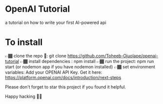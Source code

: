# OpenAI Tutorial
a tutorial on how to write your first AI-powered api

# To install 
👉🏾 clone the repo 🏾: git clone https://github.com/Toheeb-Ojuolape/openai-tutorial
👉🏾 install dependencies : npm install
👉🏾 run the project: npm run start (or nodemon app if you have nodemon installed)
👉🏾 set environment variables: Add your OPENAI API Key. Get it here: https://platform.openai.com/docs/introduction/next-steps


Please don't forget to star this project if you found it helpful. 

Happy hacking ✌🏾



